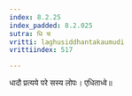 ```yaml
---
index: 8.2.25
index_padded: 8.2.025
sutra: धि च
vritti: laghusiddhantakaumudi
vrittiindex: 517

---
```

धादौ प्रत्यये परे सस्य लोपः। एधिताध्वे॥